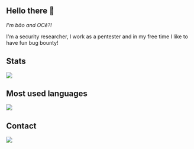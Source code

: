 ## Hello there 👋

_I'm bão and OCê?!_
 
I'm a security researcher, I work as a pentester and in my free time I like to have fun bug bounty!

## Stats

<div>
   <img src="https://github-readme-stats.vercel.app/api?username=phor3nsic&show_icons=true&theme=chartreuse-dark&include_all_commits=true&count_private=true&hide=issues" />
</div>

## Most used languages
<div>
  <img src="https://github-readme-stats.vercel.app/api/top-langs/?username=phor3nsic&langs_count=4&layout=compact&theme=dracula" />
  </div>
  
## Contact

   <a href="https://twitter.com/phor3nsic_br">
    <img src="https://img.shields.io/badge/twitter-@phor3nsic_br-red.svg?style=square&logo=twitter">
  </a>
